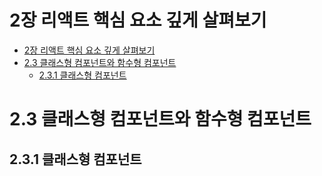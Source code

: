 # 2장 리액트 핵심 요소 깊게 살펴보기

- [2장 리액트 핵심 요소 깊게 살펴보기](#2장-리액트-핵심-요소-깊게-살펴보기)
- [2.3 클래스형 컴포넌트와 함수형 컴포넌트](#23-클래스형-컴포넌트와-함수형-컴포넌트)
  - [2.3.1 클래스형 컴포넌트](#231-클래스형-컴포넌트)

# 2.3 클래스형 컴포넌트와 함수형 컴포넌트

## 2.3.1 클래스형 컴포넌트
